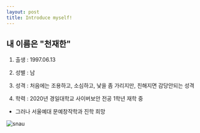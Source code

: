 ```yaml
---
layout: post
title: Introduce myself!
---
```

## 내 이름은 "천재한"

1. 출생 : 1997.06.13

2. 성별 : 남

3. 성격 : 처음에는 조용하고, 소심하고, 낯을 좀 가리지만, 친해지면 감당안되는 성격

4. 학력 : 2020년 경일대학교 사이버보안 전공 1학년 재학 중

  - 그러나 서울예대 문예창작학과 진학 희망 
  
![snau](https://user-images.githubusercontent.com/64255831/85223401-e1866300-b3fd-11ea-9fbb-2971f57abbdc.jpg)
